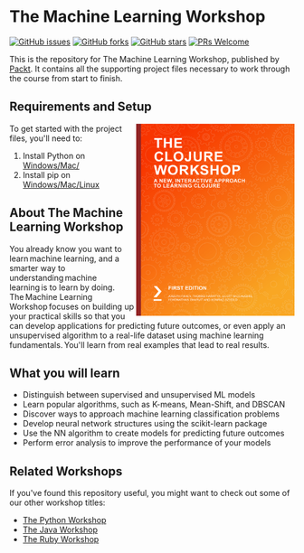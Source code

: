 # The Machine Learning Workshop
[![GitHub issues](https://img.shields.io/github/issues/PacktWorkshops/The-Machine-Learning-Workshop.svg)](https://github.com/PacktWorkshops/The-Machine-Learning-Workshop/issues)
[![GitHub forks](https://img.shields.io/github/forks/PacktWorkshops/The-Machine-Learning-Workshop.svg)](https://github.com/PacktWorkshops/The-Machine-Learning-Workshop/network)
[![GitHub stars](https://img.shields.io/github/stars/PacktWorkshops/The-Machine-Learning-Workshop.svg)](https://github.com/PacktWorkshops/The-Machine-Learning-Workshop/stargazers)
[![PRs Welcome](https://img.shields.io/badge/PRs-welcome-brightgreen.svg)](https://github.com/PacktWorkshops/The-Machine-Learning-Workshop/pulls)

This is the repository for The Machine Learning Workshop, published by [Packt](https://www.packtpub.com/?utm_source=github). It contains all the supporting project files necessary to work through the course from start to finish.

## Requirements and Setup
<a href="https://www.packtpub.com/programming/the-clojure-workshop"><img src="https://github.com/PacktWorkshops/Workshop-Covers/blob/master/The%20Clojure%20Workshop.png" alt="The Clojure Workshop" height="340px" width="280px" align="right" this.target="_blank"></a>

To get started with the project files, you'll need to:
1. Install Python on [Windows/Mac/](https://www.python.org/downloads/release/python-376/)
2. Install pip on [Windows/Mac/Linux](https://pip.pypa.io/en/stable/installing/)

## About The Machine Learning Workshop
You already know you want to learn machine learning, and a smarter way to understanding machine learning is to learn by doing. The Machine Learning Workshop focuses on building up your practical skills so that you can develop applications for predicting future outcomes, or even apply an unsupervised algorithm to a real-life dataset using machine learning fundamentals. You'll learn from real examples that lead to real results. 

## What you will learn
* Distinguish between supervised and unsupervised ML models
* Learn popular algorithms, such as K-means, Mean-Shift, and DBSCAN 
* Discover ways to approach machine learning classification problems 
* Develop neural network structures using the scikit-learn package 
* Use the NN algorithm to create models for predicting future outcomes 
* Perform error analysis to improve the performance of your models

## Related Workshops
If you've found this repository useful, you might want to check out some of our other workshop titles:
* [The Python Workshop](https://courses.packtpub.com/courses/python?utm_source=github&utm_medium=repository&utm_campaign=9781839218859&utm_term=Python&utm_content=The%20Python%20Workshop)
* [The Java Workshop](https://courses.packtpub.com/courses/java?utm_source=github&utm_medium=repository&utm_campaign=9781838986698&utm_term=Java&utm_content=The%20Java%20Workshop)
* [The Ruby Workshop](https://courses.packtpub.com/courses/ruby?utm_source=github&utm_medium=repository&utm_campaign=9781838642365&utm_term=Ruby&utm_content=The%20Ruby%20Workshop)

